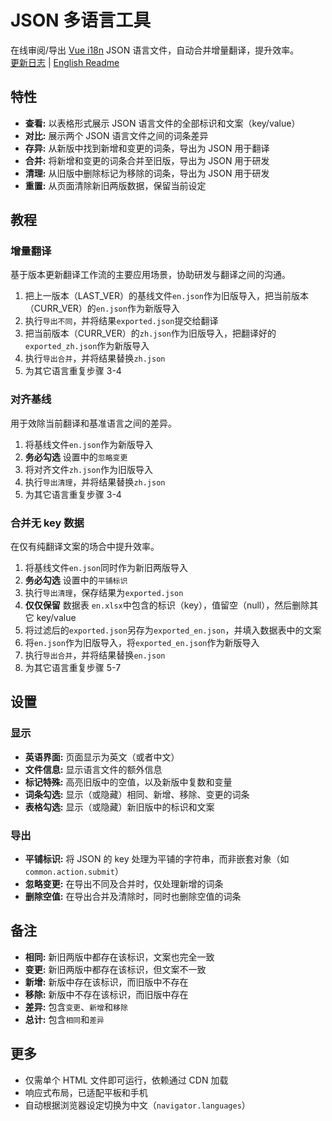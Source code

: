 # JSON 多语言工具

在线审阅/导出 [Vue i18n](https://github.com/intlify/vue-i18n-next) JSON 语言文件，自动合并增量翻译，提升效率。  
[更新日志](CHANGELOG.md) | [English Readme](README.md)

## 特性

- __查看:__ 以表格形式展示 JSON 语言文件的全部标识和文案（key/value）
- __对比:__ 展示两个 JSON 语言文件之间的词条差异
- __存异:__ 从新版中找到新增和变更的词条，导出为 JSON 用于翻译
- __合并:__ 将新增和变更的词条合并至旧版，导出为 JSON 用于研发
- __清理:__ 从旧版中删除标记为移除的词条，导出为 JSON 用于研发
- __重置:__ 从页面清除新旧两版数据，保留当前设定

## 教程

### 增量翻译

基于版本更新翻译工作流的主要应用场景，协助研发与翻译之间的沟通。

1. 把上一版本（LAST_VER）的基线文件`en.json`作为旧版导入，把当前版本（CURR_VER）的`en.json`作为新版导入
2. 执行`导出不同`，并将结果`exported.json`提交给翻译
3. 把当前版本（CURR_VER）的`zh.json`作为旧版导入，把翻译好的`exported_zh.json`作为新版导入
4. 执行`导出合并`，并将结果替换`zh.json`
5. 为其它语言重复步骤 3-4

### 对齐基线

用于效除当前翻译和基准语言之间的差异。

1. 将基线文件`en.json`作为新版导入
2. __务必勾选__ 设置中的`忽略变更`
3. 将对齐文件`zh.json`作为旧版导入
4. 执行`导出清理`，并将结果替换`zh.json`
5. 为其它语言重复步骤 3-4

### 合并无 key 数据

在仅有纯翻译文案的场合中提升效率。

1. 将基线文件`en.json`同时作为新旧两版导入
2. __务必勾选__ 设置中的`平铺标识`
3. 执行`导出清理`，保存结果为`exported.json`
4. __仅仅保留__ 数据表 `en.xlsx`中包含的标识（key），值留空（null），然后删除其它 key/value
5. 将过滤后的`exported.json`另存为`exported_en.json`，并填入数据表中的文案
6. 将`en.json`作为旧版导入，将`exported_en.json`作为新版导入
7. 执行`导出合并`，并将结果替换`en.json`
8. 为其它语言重复步骤 5-7

## 设置

### 显示

- __英语界面:__ 页面显示为英文（或者中文）
- __文件信息:__ 显示语言文件的额外信息
- __标记特殊:__ 高亮旧版中的空值，以及新版中复数和变量
- __词条勾选:__ 显示（或隐藏）相同、新增、移除、变更的词条
- __表格勾选:__ 显示（或隐藏）新旧版中的标识和文案

### 导出

- __平铺标识:__ 将 JSON 的 key 处理为平铺的字符串，而非嵌套对象（如`common.action.submit`）
- __忽略变更:__ 在导出不同及合并时，仅处理新增的词条
- __删除空值:__ 在导出合并及清除时，同时也删除空值的词条

## 备注

- __相同:__ 新旧两版中都存在该标识，文案也完全一致
- __变更:__ 新旧两版中都存在该标识，但文案不一致
- __新增:__ 新版中存在该标识，而旧版中不存在
- __移除:__ 新版中不存在该标识，而旧版中存在
- __差异:__ 包含`变更`、`新增`和`移除`
- __总计:__ 包含`相同`和`差异`

## 更多

- 仅需单个 HTML 文件即可运行，依赖通过 CDN 加载
- 响应式布局，已适配平板和手机
- 自动根据浏览器设定切换为中文（`navigator.languages`）
